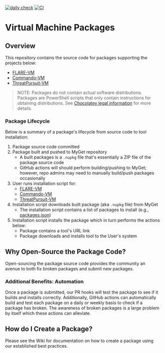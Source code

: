 [![daily check](https://github.com/fireeye/VM-packages/workflows/daily/badge.svg)](https://github.com/fireeye/VM-packages/actions?query=workflow%3Adaily+branch%3Amain)
[![CI](https://github.com/fireeye/VM-packages/workflows/CI/badge.svg)](https://github.com/fireeye/VM-packages/actions?query=workflow%3ACI+branch%3Amain)

# Virtual Machine Packages

## Overview
This repository contains the source code for packages supporting the projects below:
* [FLARE-VM](https://github.com/mandiant/flare-vm)
* [Commando-VM](https://github.com/mandiant/commando-vm)
* [ThreatPursuit-VM](https://github.com/mandiant/ThreatPursuit-VM)

> NOTE: Packages do not contain actual software distributions. Packages are PowerShell scripts that only contain instructions for obtaining distributions. See [Chocolatey legal information](https://docs.chocolatey.org/en-us/information/legal) for more details.

### Package Lifecycle
Below is a summary of a package's lifecycle from source code to tool installation:

1. Package source code committed
2. Package built and pushed to MyGet repository
   - A built packages is a `.nupkg` file that's essentially a ZIP file of the package source code
   - GitHub actions will should perform building/pushing to MyGet; however, repo admins may need to manually build/push packages occasionally
3. User runs installation script for:
   - [FLARE-VM](https://github.com/mandiant/flare-vm)
   - [Commando-VM](https://github.com/mandiant/commando-vm)
   - [ThreatPursuit-VM](https://github.com/mandiant/ThreatPursuit-VM)
4. Installation script downloads built package (aka `.nupkg` file) from MyGet
   - The installation script contains a list of packages to install (e.g., [packages.json](https://github.com/mandiant/flare-vm/blob/master/flarevm.installer.flare/tools/packages.json))
5. Installation script installs the package which in turn performs the actions below:
   - Package contains a tool's URL link
   - Package downloads and installs tool to the User's system

## Why Open-Source the Package Code?
Open-sourcing the package source code provides the community an avenue to both fix broken packages and submit new packages.

### Additional Benefits: Automation
Once a package is submitted, our PR hooks will test the package to see if it builds and installs correctly. Additionally, GitHub actions can automatically build and test each package on a daily or weekly basis to check if a package has broken. The awareness of broken packages is a large problem by itself which these actions can alleviate.

## How do I Create a Package?
Please see the Wiki for documentation on how to create a package using our established best practices.